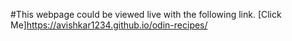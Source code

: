 #This webpage could be viewed live with the following link.
[Click Me]https://avishkar1234.github.io/odin-recipes/
